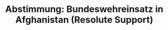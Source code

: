 ---
abstimmung:
  abstimmung: 2
  bundestagssitzung: 23
  datum: 22. März 2018
  legislaturperiode: 19
categories:
- Todo
data:
- title: Abstimmungsergebnis 20180322_2-data.pdf
  url: /res/2021-btw/abstimmungsergebnisse/20180322_2-data.pdf
- title: Abstimmungsergebnis 20180322_2_xls-data.xls
  url: /res/2021-btw/abstimmungsergebnisse/20180322_2_xls-data.xls
- title: Abstimmungsergebnis 20180322_2_xls-datacsv
  url: /res/2021-btw/abstimmungsergebnisse/csv/20180322_2_xls-datacsv
documents:
- local: /res/2021-btw/drucksachen/01094.pdf
  title: Drucksache 19/01094
  url: https://dip21.bundestag.de/dip21/btd/19/010/1901094.pdf
- local: /res/2021-btw/drucksachen/01301.pdf
  title: Drucksache 19/01301
  url: https://dip21.bundestag.de/dip21/btd/19/013/1901301.pdf
ergebnis:
  AfD:
    enthaltung: 0
    gesamt: 92
    ja: 0
    nein: 82
    nichtabgegeben: 10
    ungueltig: 0
  Bündnis 90/Die Grünen:
    enthaltung: 12
    gesamt: 67
    ja: 18
    nein: 33
    nichtabgegeben: 4
    ungueltig: 0
  Die Linke:
    enthaltung: 0
    gesamt: 69
    ja: 0
    nein: 55
    nichtabgegeben: 14
    ungueltig: 0
  FDP:
    enthaltung: 2
    gesamt: 80
    ja: 76
    nein: 0
    nichtabgegeben: 2
    ungueltig: 0
  cdu/csu:
    enthaltung: 0
    gesamt: 246
    ja: 222
    nein: 0
    nichtabgegeben: 24
    ungueltig: 0
  file: 20180322_2_xls-data.xls
  fraktionslos:
    enthaltung: 0
    gesamt: 2
    ja: 0
    nein: 2
    nichtabgegeben: 0
    ungueltig: 0
  spd:
    enthaltung: 2
    gesamt: 153
    ja: 131
    nein: 8
    nichtabgegeben: 12
    ungueltig: 0
layout: abstimmung
links:
- title: Link zu bundestag.de
  url: https://www.bundestag.de/parlament/plenum/abstimmung/abstimmung?id=506
preview: 'Deutscher Bundestag


  23. Sitzung des Deutschen Bundestages

  am Donnerstag, 22. März 2018


  Endgültiges Ergebnis der Namentlichen Abstimmung Nr. 2


  Beschlussempfehlung des Auswärtigen Ausschusses (3. Ausschuss) zu dem Antrag der

  Bundesregierung

  Fortsetzung der Beteiligung bewaffneter deutscher Streitkräfte am NATO-geführten
  Einsatz

  Resolute Support für Ausbildung, Beratung und Unterstützung der afghanischen

  nationalen Verteidigungs- und Sicherheitskräfte in Afghanistan

  - Drucksachen 19/1094 und 19/1301 -'
tags:
- Todo
title: 'Abstimmung: Bundeswehreinsatz in Afghanistan (Resolute Support)'
---